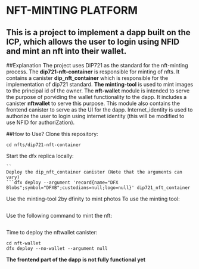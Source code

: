 # NFT-MINTING PLATFORM
This is a project to implement a dapp built on the ICP, which allows the user to login using NFID and mint an nft into their wallet.
---
##Explanation
The project uses DIP721 as the standard for the nft-minting process. The **dip721-nft-container** is responsible for minting of nfts. It contains a canister __dip_nft_container__ which is responsible for the implementation of dip721 standard. **The minting-tool** is used to mint images to the principal id of the owner.
The **nft-wallet** module is intended to serve the purpose of porviding the wallet functionality to the dapp. It includes a canister __nftwallet__ to serve this purpose. This module also contains the frontend canister to serve as the UI for the dapp. Internet_identity is used to authorize the user to login using internet identity (this will be modified to use NFID for authoriZation).

##How to Use?
Clone this repository:
```git clone https://github.com/deepesh1793/NFT-Minting.git
cd nfts/dip721-nft-container
```
Start the dfx replica locally:
```dfx start --background --clean
``
Deploy the dip_nft_container canister (Note that the arguments can vary)
```dfx deploy --argument 'record{name="DFX Blobs";symbol="DFXB";custodians=null;logo=null}' dip721_nft_container
```
Use the minting-tool 2by dfinity to mint photos
To use the minting tool:
```cargo install --git https://github.com/dfinity/experimental-minting-tool
```
Use the following command to mint the nft:
```minting-tool local "$(dfx canister id dip721_nft_container)" --owner "$(dfx identity get-principal)" --file ./logo.png --sha2-auto
```
Time to deploy the nftwallet canister:
```cd ../
cd nft-wallet
dfx deploy --no-wallet --argument null
```
**The frontend part of the dapp is not fully functional yet**
